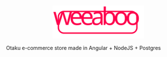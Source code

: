 
<div align="center">
	<img width="250"  src="images/weeaboo_logo.svg" alt="Weeaboo Logo">
</div>

 Otaku e-commerce store made in Angular + NodeJS + Postgres
